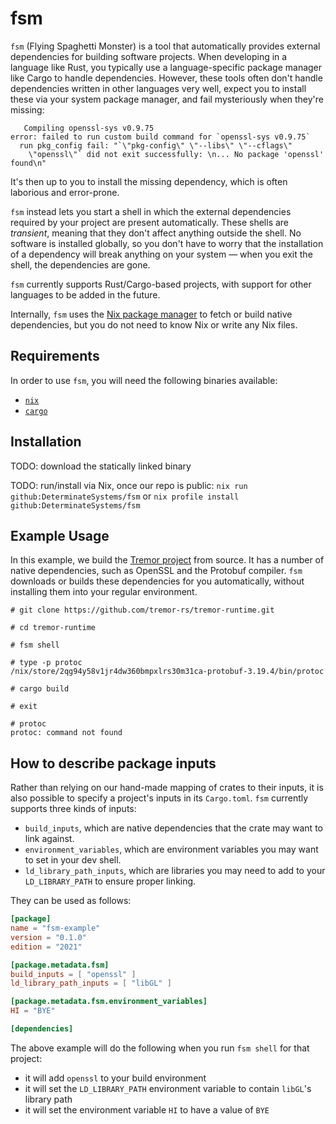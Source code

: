 # fsm

`fsm` (Flying Spaghetti Monster) is a tool that automatically provides
external dependencies for building software projects. When developing
in a language like Rust, you typically use a language-specific package
manager like Cargo to handle dependencies. However, these tools often
don't handle dependencies written in other languages very well, expect
you to install these via your system package manager, and fail
mysteriously when they're missing:

```
   Compiling openssl-sys v0.9.75
error: failed to run custom build command for `openssl-sys v0.9.75`
  run pkg_config fail: "`\"pkg-config\" \"--libs\" \"--cflags\"
    \"openssl\"` did not exit successfully: \n... No package 'openssl' found\n"
```

It's then up to you to install the missing dependency, which is often
laborious and error-prone.

`fsm` instead lets you start a shell in which the external
dependencies required by your project are present automatically. These
shells are *transient*, meaning that they don't affect anything
outside the shell. No software is installed globally, so you don't
have to worry that the installation of a dependency will break
anything on your system — when you exit the shell, the dependencies
are gone.

`fsm` currently supports Rust/Cargo-based projects, with support for
other languages to be added in the future.

Internally, `fsm` uses the [Nix package manager](nixos.org/nix/) to
fetch or build native dependencies, but you do not need to know Nix or
write any Nix files.

## Requirements

In order to use `fsm`, you will need the following binaries available:

* [`nix`](https://nixos.org/nix/)
* [`cargo`](https://www.rust-lang.org/tools/install)

## Installation

TODO: download the statically linked binary

TODO: run/install via Nix, once our repo is public: `nix run
github:DeterminateSystems/fsm` or `nix profile install
github:DeterminateSystems/fsm`

## Example Usage

In this example, we build the [Tremor
project](https://github.com/tremor-rs/tremor-runtime) from source. It
has a number of native dependencies, such as OpenSSL and the Protobuf
compiler. `fsm` downloads or builds these dependencies for you
automatically, without installing them into your regular environment.

```
# git clone https://github.com/tremor-rs/tremor-runtime.git

# cd tremor-runtime

# fsm shell

# type -p protoc
/nix/store/2qg94y58v1jr4dw360bmpxlrs30m31ca-protobuf-3.19.4/bin/protoc

# cargo build

# exit

# protoc
protoc: command not found
```

## How to describe package inputs

Rather than relying on our hand-made mapping of crates to their inputs, it is also possible to specify a project's inputs in its `Cargo.toml`.
`fsm` currently supports three kinds of inputs:

* `build_inputs`, which are native dependencies that the crate may want to link against.
* `environment_variables`, which are environment variables you may want to set in your dev shell.
* `ld_library_path_inputs`, which are libraries you may need to add to your `LD_LIBRARY_PATH` to ensure proper linking.

They can be used as follows:

```toml
[package]
name = "fsm-example"
version = "0.1.0"
edition = "2021"

[package.metadata.fsm]
build_inputs = [ "openssl" ]
ld_library_path_inputs = [ "libGL" ]

[package.metadata.fsm.environment_variables]
HI = "BYE"

[dependencies]
```

The above example will do the following when you run `fsm shell` for that project:

* it will add `openssl` to your build environment
* it will set the `LD_LIBRARY_PATH` environment variable to contain `libGL`'s library path
* it will set the environment variable `HI` to have a value of `BYE`
